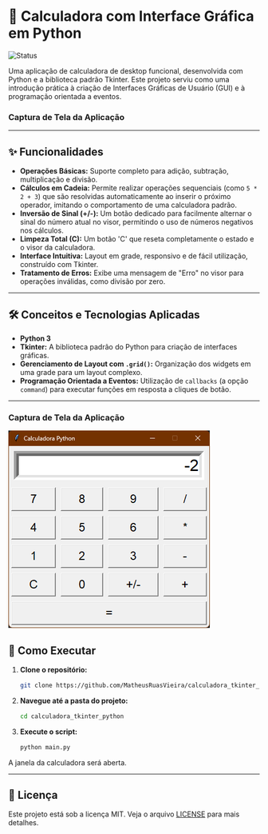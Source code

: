 # 🧮 Calculadora com Interface Gráfica em Python

![Status](https://img.shields.io/badge/status-concluído-brightgreen)

Uma aplicação de calculadora de desktop funcional, desenvolvida com Python e a biblioteca padrão Tkinter. Este projeto serviu como uma introdução prática à criação de Interfaces Gráficas de Usuário (GUI) e à programação orientada a eventos.

### Captura de Tela da Aplicação
---

## ✨ Funcionalidades

* **Operações Básicas:** Suporte completo para adição, subtração, multiplicação e divisão.
* **Cálculos em Cadeia:** Permite realizar operações sequenciais (como `5 * 2 + 3`) que são resolvidas automaticamente ao inserir o próximo operador, imitando o comportamento de uma calculadora padrão.
* **Inversão de Sinal (+/-):** Um botão dedicado para facilmente alternar o sinal do número atual no visor, permitindo o uso de números negativos nos cálculos.
* **Limpeza Total (C):** Um botão 'C' que reseta completamente o estado e o visor da calculadora.
* **Interface Intuitiva:** Layout em grade, responsivo e de fácil utilização, construído com Tkinter.
* **Tratamento de Erros:** Exibe uma mensagem de "Erro" no visor para operações inválidas, como divisão por zero.
---

## 🛠️ Conceitos e Tecnologias Aplicadas

* **Python 3**
* **Tkinter:** A biblioteca padrão do Python para criação de interfaces gráficas.
* **Gerenciamento de Layout com `.grid()`:** Organização dos widgets em uma grade para um layout complexo.
* **Programação Orientada a Eventos:** Utilização de `callbacks` (a opção `command`) para executar funções em resposta a cliques de botão.

---
### Captura de Tela da Aplicação
![Screenshot da Calculadora](./screenshot.png)

## 🚀 Como Executar

1.  **Clone o repositório:**
    ```bash
    git clone https://github.com/MatheusRuasVieira/calculadora_tkinter_python.git
    ```

2.  **Navegue até a pasta do projeto:**
    ```bash
    cd calculadora_tkinter_python
    ```

3.  **Execute o script:**
    ```bash
    python main.py
    ```
A janela da calculadora será aberta.

---

## 📄 Licença

Este projeto está sob a licença MIT. Veja o arquivo [LICENSE](LICENSE) para mais detalhes.